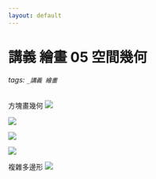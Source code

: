 ```yaml
---
layout: default
---
```


# 講義 繪畫 05 空間幾何

###### tags: `_講義 繪畫`


方塊畫幾何
![](https://i.pinimg.com/564x/f0/10/7b/f0107b27c222dda54a112b24a2501cec.jpg)

![](https://i.pinimg.com/564x/d1/6f/08/d16f08be8cd2fb868fb367b5c0ff96cd.jpg)

![](https://i.pinimg.com/564x/28/0d/0b/280d0b219bb80bbe8bc196d05e3a29de.jpg)

![](https://i.pinimg.com/564x/fb/4c/a4/fb4ca445fa807259e6dd8f8cc5931fbd.jpg)

複雜多邊形
![](https://i.pinimg.com/564x/dc/ff/66/dcff6615cffd32fb114996b4b654dc13.jpg)